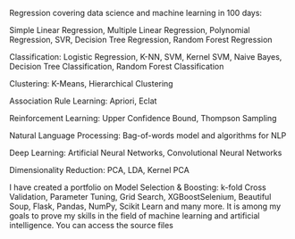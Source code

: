 Regression covering data science and machine learning in 100 days:

Simple Linear Regression, Multiple Linear Regression, Polynomial Regression, SVR, Decision Tree Regression, Random Forest Regression

Classification: Logistic Regression, K-NN, SVM, Kernel SVM, Naive Bayes, Decision Tree Classification, Random Forest Classification

Clustering: K-Means, Hierarchical Clustering

Association Rule Learning: Apriori, Eclat

Reinforcement Learning: Upper Confidence Bound, Thompson Sampling

Natural Language Processing: Bag-of-words model and algorithms for NLP

 Deep Learning: Artificial Neural Networks, Convolutional Neural Networks

Dimensionality Reduction: PCA, LDA, Kernel PCA

I have created a portfolio on Model Selection & Boosting: k-fold Cross Validation, Parameter Tuning, Grid Search, XGBoostSelenium, Beautiful Soup, Flask, Pandas, NumPy, Scikit Learn and many more. It is among my goals to prove my skills in the field of machine learning and artificial intelligence. You can access the source files
